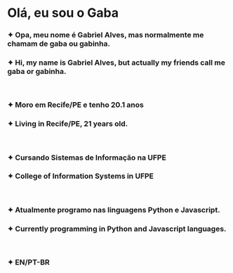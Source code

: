 <h1>Olá, eu sou o Gaba</h1>

<h3>✦ Opa, meu nome é Gabriel Alves, mas normalmente me chamam de gaba ou gabinha.</h2>
<h3>✦ Hi, my name is Gabriel Alves, but actually my friends call me gaba or gabinha.</h2>
</br>
<h3>✦ Moro em Recife/PE e tenho 20.1 anos</h2>
<h3>✦ Living in Recife/PE, 21 years old.</h2>
</br>
<h3>✦ Cursando Sistemas de Informação na UFPE</h2>
<h3>✦ College of Information Systems in UFPE</h2>
</br>
<h3>✦ Atualmente programo nas linguagens Python e Javascript.</h2>
<h3>✦ Currently programming in Python and Javascript languages.</h2>
</br>
<h3>✦ EN/PT-BR</h2>
